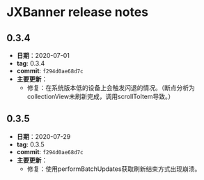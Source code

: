 # JXBanner release notes

## 0.3.4
* **日期**：2020-07-01
* **tag**: 0.3.4
* **commit**:  `f294d0ae68d7c`
* **主要更新**：
    * 修复：在系统版本低的设备上会触发闪退的情况。（断点分析为collectionView未刷新完成，调用scrollToItem导致。）

## 0.3.5
* **日期**：2020-07-29
* **tag**: 0.3.5
* **commit**:  `f294d0ae68d7c`
* **主要更新**：
    * 修复：使用performBatchUpdates获取刷新结束方式出现崩溃。

